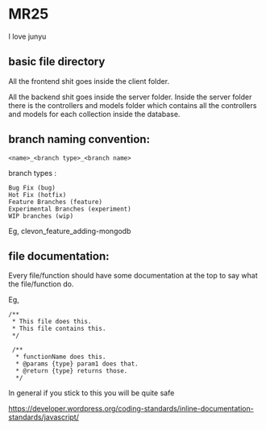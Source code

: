 # MR25
I love junyu

## basic file directory
All the frontend shit goes inside the client folder.

All the backend shit goes inside the server folder. Inside the server folder there is the controllers and models folder which contains all the controllers and models for each collection inside the database.

## branch naming convention: 
```
<name>_<branch type>_<branch name>
```
  branch types :
    
    Bug Fix (bug)
    Hot Fix (hotfix)
    Feature Branches (feature)
    Experimental Branches (experiment)
    WIP branches (wip)
  Eg, clevon_feature_adding-mongodb

## file documentation:
 Every file/function should have some documentation at the top to say what the file/function do.
 
 Eg, 
 ```
 /**
  * This file does this.
  * This file contains this.
  */
  
  /**
   * functionName does this.
   * @params {type} param1 does that.
   * @return {type} returns those.
   */
 ```
 
 In general if you stick to this you will be quite safe
 
 https://developer.wordpress.org/coding-standards/inline-documentation-standards/javascript/
